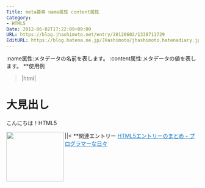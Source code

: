 ```yaml
---
Title: meta要素 name属性 content属性
Category:
- HTML5
Date: 2012-06-02T17:22:09+09:00
URL: https://blog.jhashimoto.net/entry/20120602/1338711729
EditURL: https://blog.hatena.ne.jp/JHashimoto/jhashimoto.hatenadiary.jp/atom/entry/12921228815717256221
---
```


:name属性:メタデータの名前を表します。
:content属性:メタデータの値を表します。
**使用例
>|html|
<!DOCTYPE html>
<html lang="ja">
<head>
<title>Hello! HTML5</title>
<meta name="description" content="Webページの説明です。" />
</head>
<body>
<h1>大見出し</h1>
<p>こんにちは！HTML5</p>
</body>
</html>
||<
**関連エントリー
<a href="http://d.hatena.ne.jp/JHashimoto/20120518/1337642816" target="_blank" rel="nofollow"><img class="alignleft" align="left" border="0" src="http://capture.heartrails.com/150x130/shadow?http://d.hatena.ne.jp/JHashimoto/20120518/1337642816" alt="" width="150" height="130" /></a><a style="color:#0070C5;" href="http://d.hatena.ne.jp/JHashimoto/20120518/1337642816" target="_blank" rel="nofollow">HTML5エントリーのまとめ - プログラマーな日々</a><a href="http://b.hatena.ne.jp/entry/http://d.hatena.ne.jp/JHashimoto/20120518/1337642816" target="_blank"><img border="0" src="http://b.hatena.ne.jp/entry/image/http://d.hatena.ne.jp/JHashimoto/20120518/1337642816" alt="" /></a><br style="clear:both;" />
